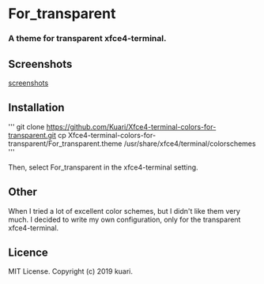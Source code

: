 # For_transparent

### A theme for transparent xfce4-terminal.

## Screenshots
[screenshots](!screenshots.png)

## Installation

'''
git clone https://github.com/Kuari/Xfce4-terminal-colors-for-transparent.git
cp Xfce4-terminal-colors-for-transparent/For_transparent.theme /usr/share/xfce4/terminal/colorschemes
'''

Then, select For_transparent in the xfce4-terminal setting.

## Other
When I tried a lot of excellent color schemes, but I didn't like them very much. I decided to write my own configuration, only for the transparent xfce4-terminal.

## Licence

MIT License. Copyright (c) 2019 kuari.
